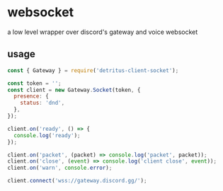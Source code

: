 # websocket
a low level wrapper over discord's gateway and voice websocket

## usage
```js
const { Gateway } = require('detritus-client-socket');

const token = '';
const client = new Gateway.Socket(token, {
  presence: {
    status: 'dnd',
  },
});

client.on('ready', () => {
  console.log('ready');
});

client.on('packet', (packet) => console.log('packet', packet));
client.on('close', (event) => console.log('client close', event));
client.on('warn', console.error);

client.connect('wss://gateway.discord.gg/');
```
